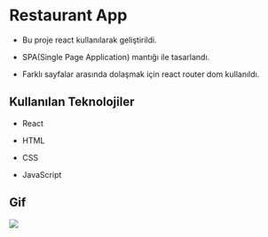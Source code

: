 # Restaurant App

- Bu proje react kullanılarak geliştirildi.

- SPA(Single Page Application) mantığı ile tasarlandı.

- Farklı sayfalar arasında dolaşmak için react router dom kullanıldı.

## Kullanılan Teknolojiler

- React

- HTML

- CSS

- JavaScript

## Gif

<img src="../Restaruant Website/public/screen.gif" />
